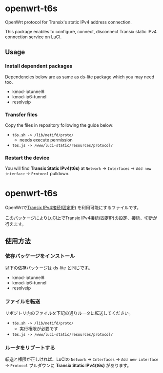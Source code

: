 # openwrt-t6s

OpenWrt protocol for Transix's static IPv4 address connection.

This package enables to configure, connect, disconnect Transix static IPv4 connection service on LuCI.

## Usage

### Install dependent packages

Dependencies below are as same as ds-lite package which you may need too.

- kmod-iptunnel6
- kmod-ip6-tunnel
- resolveip

### Transfer files

Copy the files in repository following the guide below:

- `t6s.sh -> /lib/netifd/proto/`
    - needs execute permission
- `t6s.js -> /www/luci-static/resources/protocol/`

### Restart the device

You will find **Transix Static IPv4(t6s)** at `Network` -> `Interfaces` -> `Add new interface` -> `Protocol` pulldown.

# openwrt-t6s

OpenWrtで[Transix IPv4接続(固定IP)](https://www.mfeed.ad.jp/transix/staticip/) を利用可能にするファイルです。

このパッケージによりLuCI上でTransix IPv4接続(固定IP)の設定、接続、切断が行えます。

## 使用方法

### 依存パッケージをインストール

以下の依存パッケージは ds-lite と同じです。

- kmod-iptunnel6
- kmod-ip6-tunnel
- resolveip

### ファイルを転送

リポジトリ内のファイルを下記の通りルータに転送してください。

- `t6s.sh -> /lib/netifd/proto/`
    - 実行権限が必要です
- `t6s.js -> /www/luci-static/resources/protocol/`

### ルータをリブートする

転送と権限が正しければ、LuCIの `Network` -> `Interfaces` -> `Add new interface` -> `Protocol` プルダウンに **Transix Static IPv4(t6s)** があります。

